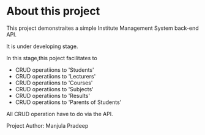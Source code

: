 # About this project
<p>This project demonstraites a simple Institute Management System back-end API.</p>
<p>It is under developing stage.</p>
<p>In this stage,this poject facilitates to</p>
<ul>
  <li>CRUD operatiions to 'Students'</li>
    <li>CRUD operatiions to 'Lecturers'</li>
    <li>CRUD operatiions to 'Courses'</li>
    <li>CRUD operatiions to 'Subjects'</li>
    <li>CRUD operatiions to 'Results'</li>
    <li>CRUD operatiions to 'Parents of Students'</li>
</ul>

<P>All CRUD operation have to do via the API.</P>
<p> Project Author: Manjula Pradeep</p>
<p Author: Manjula Padeep>
